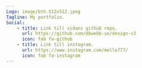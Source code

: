 ```yaml
---
Logo: image/bth.512x512.jpeg
Tagline: My portfolio.
Social:
    - title: Link till sidans github repo.
      url: https://github.com/dbwebb-se/design-v3
      icon: fab fa-github
    - title: Link till instagram.
      url: https://www.instagram.com/melle777/
      icon: fab fa-instagram
---
```


